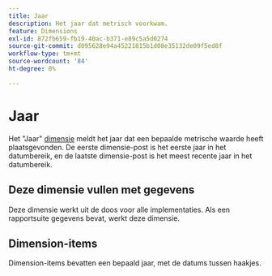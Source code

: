 ```yaml
---
title: Jaar
description: Het jaar dat metrisch voorkwam.
feature: Dimensions
exl-id: 872fb659-fb19-40ac-b371-e89c5a5d0274
source-git-commit: d095628e94a45221815b1d08e35132de09f5ed8f
workflow-type: tm+mt
source-wordcount: '84'
ht-degree: 0%

---
```


# Jaar

Het &quot;Jaar&quot; [dimensie](overview.md) meldt het jaar dat een bepaalde metrische waarde heeft plaatsgevonden. De eerste dimensie-post is het eerste jaar in het datumbereik, en de laatste dimensie-post is het meest recente jaar in het datumbereik.

## Deze dimensie vullen met gegevens

Deze dimensie werkt uit de doos voor alle implementaties. Als een rapportsuite gegevens bevat, werkt deze dimensie.

## Dimension-items

Dimension-items bevatten een bepaald jaar, met de datums tussen haakjes.
